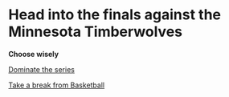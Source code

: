 # Head into the finals against the Minnesota Timberwolves

**Choose wisely**

[Dominate the series](../step-4/win-the-championship.md)

[Take a break from Basketball](../retire.md)
